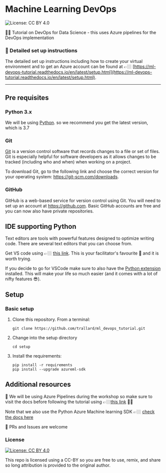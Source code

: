 # Machine Learning DevOps
![License: CC BY 4.0](https://img.shields.io/badge/License-CC%20BY%204.0-lightblue.svg)

🐍🤖 Tutorial on DevOps for Data Science - this uses Azure pipelines for the DevOps implementation

### 🚀 Detailed set up instructions
The detailed set up instructions including how to create your virtual environment and to get an Azure account can be found at 👉🏼 [https://ml-devops-tutorial.readthedocs.io/en/latest/setup.html](https://ml-devops-tutorial.readthedocs.io/en/latest/setup.html).

---

## Pre requisites

### Python 3.x

We will be using [Python](https://www.python.org/). so we recommend you get the latest version, which is 3.7

### Git 
[Git](https://git-scm.com/) is a version control software that records changes
to a file or set of files. Git is especially helpful for software developers
as it allows changes to be tracked (including who and when) when working on a
project.

To download Git, go to the following link and choose the correct version for your
operating system: <https://git-scm.com/downloads>.

### GitHub

GitHub is a web-based service for version control using Git. You will need
to set up an account at <https://github.com>. Basic GitHub accounts are
free and you can now also have private repositories.

## IDE supporting Python

Text editors are tools with powerful features designed to optimize writing code.
There are several text editors that you can choose from.

Get VS code using 👉🏼 [this link](https://code.visualstudio.com//?wt.mc_id=mlops-github-taallard). This is your facilitator's favourite 💜 and it is worth trying.

If you decide to go for VSCode make sure to also
have the [Python extension](https://marketplace.visualstudio.com/itemdetails?itemName=ms-python.python&wt.mc_id=mlops-github-taallard)
installed. This will make your life so much easier (and it comes with a lot of nifty
features 😎).

## Setup


### Basic setup

1. Clone this repository. From a terminal:
   ```
   git clone https://github.com/trallard/ml_devops_tutorial.git
   ```
2. Change into the setup directory
    ```
    cd setup
    ```
3. Install the requirements:
    ```
    pip install -r requirements
    pip install --upgrade azureml-sdk
    ```

## Additional resources

📖 We will be using Azure Pipelines during the workshop so make sure to visit the docs before following the tutorial using 👉🏼[this link](https://docs.microsoft.com/en-gb/azure//?wt.mc_id=mlops-github-taallard) 🚀🚀

Note that we also use the Python Azure Machine learning SDK 👉🏼 [check the docs here](https://docs.microsoft.com/en-us/python/api/overview/azure/ml/intro?view=azure-ml-py/?wt.mc_id=mlops-github-taallard)


🚀 PRs and Issues are welcome

### License

[![License: CC BY 4.0](https://licensebuttons.net/l/by/4.0/80x15.png)](https://creativecommons.org/licenses/by/4.0/)


This repo is licensed using a CC-BY so you are free to use, remix, and share so long attribution is provided to the original author.